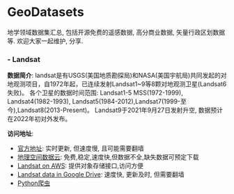 # GeoDatasets

地学领域数据集汇总, 包括开源免费的遥感数据, 高分商业数据, 矢量行政区划数据等. 欢迎大家一起维护, 分享.

### - Landsat

**数据简介**: landsat是有USGS(美国地质勘探局)和NASA(美国宇航局)共同发起的对地观测项目，自1972年起，已连续发射Landsat1~9等8颗对地观测卫星(Landsat6失败)。
各个卫星的数据时间范围: Landsat1-5 MSS(1972-1999), Landsat4(1982-1993), Landsat5(1984-2012),Landsat7(1999-至今),Landsat8(2013-Present)。
Landsat9于2021年9月27日发射升空, 数据预计在2022年初对外发布。

**访问地址**:
- [官方地址](https://earthexplorer.usgs.gov): 实时更新, 但速度慢, 且可能需要翻墙
- [地理空间数据云](https://www.gscloud.cn/sources/accessdata/411?pid=1): 免费,稳定,速度快,但数据不全,缺失数据可预定下载
- [Landsat on AWS](https://docs.opendata.aws/landsat-pds/readme.html): 提供对象存储接口,访问方便
- [Landsat data in Google Drive](https://cloud.google.com/storage/docs/public-datasets/landsat): 速度快, 更新及时, 但需要翻墙
- [Python爬虫](http://olivierhagolle.github.io/LANDSAT-Download/)

